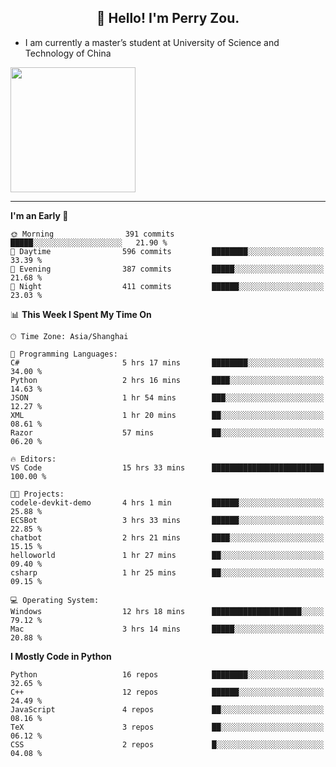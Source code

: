 <h2 align="center">👋 Hello! I'm Perry Zou.</h2>

- I am currently a master’s student at University of Science and Technology of China

<img height=200 align="center" src="https://github-readme-stats.vercel.app/api?username=zonepg" />

-------

<!--START_SECTION:waka-->
**I'm an Early 🐤** 

```text
🌞 Morning                391 commits         █████░░░░░░░░░░░░░░░░░░░░   21.90 % 
🌆 Daytime                596 commits         ████████░░░░░░░░░░░░░░░░░   33.39 % 
🌃 Evening                387 commits         █████░░░░░░░░░░░░░░░░░░░░   21.68 % 
🌙 Night                  411 commits         ██████░░░░░░░░░░░░░░░░░░░   23.03 % 
```


📊 **This Week I Spent My Time On** 

```text
🕑︎ Time Zone: Asia/Shanghai

💬 Programming Languages: 
C#                       5 hrs 17 mins       ████████░░░░░░░░░░░░░░░░░   34.00 % 
Python                   2 hrs 16 mins       ████░░░░░░░░░░░░░░░░░░░░░   14.63 % 
JSON                     1 hr 54 mins        ███░░░░░░░░░░░░░░░░░░░░░░   12.27 % 
XML                      1 hr 20 mins        ██░░░░░░░░░░░░░░░░░░░░░░░   08.61 % 
Razor                    57 mins             ██░░░░░░░░░░░░░░░░░░░░░░░   06.20 % 

🔥 Editors: 
VS Code                  15 hrs 33 mins      █████████████████████████   100.00 % 

🐱‍💻 Projects: 
codele-devkit-demo       4 hrs 1 min         ██████░░░░░░░░░░░░░░░░░░░   25.88 % 
ECSBot                   3 hrs 33 mins       ██████░░░░░░░░░░░░░░░░░░░   22.85 % 
chatbot                  2 hrs 21 mins       ████░░░░░░░░░░░░░░░░░░░░░   15.15 % 
helloworld               1 hr 27 mins        ██░░░░░░░░░░░░░░░░░░░░░░░   09.40 % 
csharp                   1 hr 25 mins        ██░░░░░░░░░░░░░░░░░░░░░░░   09.15 % 

💻 Operating System: 
Windows                  12 hrs 18 mins      ████████████████████░░░░░   79.12 % 
Mac                      3 hrs 14 mins       █████░░░░░░░░░░░░░░░░░░░░   20.88 % 
```

**I Mostly Code in Python** 

```text
Python                   16 repos            ████████░░░░░░░░░░░░░░░░░   32.65 % 
C++                      12 repos            ██████░░░░░░░░░░░░░░░░░░░   24.49 % 
JavaScript               4 repos             ██░░░░░░░░░░░░░░░░░░░░░░░   08.16 % 
TeX                      3 repos             ██░░░░░░░░░░░░░░░░░░░░░░░   06.12 % 
CSS                      2 repos             █░░░░░░░░░░░░░░░░░░░░░░░░   04.08 % 
```




<!--END_SECTION:waka-->
